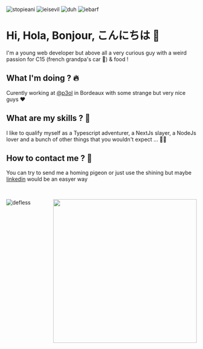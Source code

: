 ![stopieani](https://user-images.githubusercontent.com/43884154/198985877-7cfd031e-5641-446b-b946-a9066a791729.gif)
![ieisevil](https://user-images.githubusercontent.com/43884154/198986158-f45c6784-946c-4567-93cb-216435c0ad8c.gif)
![duh](https://user-images.githubusercontent.com/43884154/198986172-276b2b81-fcaa-4889-869d-3584565ff118.gif)
![iebarf](https://user-images.githubusercontent.com/43884154/198986187-17f11851-51a4-4467-904d-7dbdfc0a0384.gif)



# Hi, Hola, Bonjour, こんにちは 👋

I'm a young web developer but above all a very curious guy with a weird passion for C15 (french grandpa's car 🚐) & food !

## What I'm doing ? 🔥

Curently working at [@p3ol](https://github.com/p3ol) in Bordeaux with some strange but very nice guys ❤️

## What are my skills ? 🤔

I like to qualify myself as a Typescript adventurer, a NextJs slayer, a NodeJs lover and a bunch of other things that you wouldn't expect ... 🧑‍💻

## How to contact me ? 🔮

You can try to send me a homing pigeon or just use the shining but maybe [linkedin](https://www.linkedin.com/in/simon-deflesschouwer-6812a0172/) would be an easyer way 

<br/>
<p align="center">
  <img align="left" src="https://github-readme-stats.vercel.app/api/top-langs?username=defless&show_icons=true&locale=en&layout=compact" alt="defless" />
  <img align='right' src="https://github-readme-stats.vercel.app/api?username=defless&count_private=true&show_icons=true" width="380">
</p>
